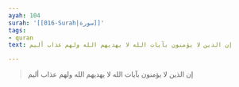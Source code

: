 ```yaml
---
ayah: 104
surah: '[[016-Surah|سورة]]'
tags:
- quran
text: إن الذين لا يؤمنون بآيات الله لا يهديهم الله ولهم عذاب أليم

---
```

> إن الذين لا يؤمنون بآيات الله لا يهديهم الله ولهم عذاب أليم
